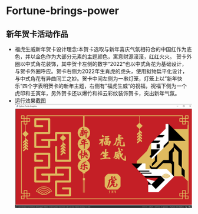 # Fortune-brings-power
## 新年贺卡活动作品
- 福虎生威新年贺卡设计理念:本贺卡选取与新年喜庆气氛相符合的中国红作为底色，并以金色作为大部分元素的主题颜色，寓意财源滚滚，红红火火。
	贺卡外圈以中式角花装饰，其中贺卡左侧的数字“2022“也以中式角花为基础设计，与贺卡外圈呼应。贺卡右侧为2022年生肖虎的虎头，使用拟物扁平化设计，与中式角花有异曲同工之妙。贺卡中间左侧为一串灯笼，灯笼上以”新年快乐“四个字表明贺卡的新年主题，右侧有”福虎生威“的祝福，祝福下侧为一个虎印和壬寅年，另外贺卡还以爆竹和祥云彩纹装饰贺卡，突出新年气氛。
- 运行效果截图          
![image text](https://github.com/maicaoboy/Fortune-brings-power/blob/main/photo/screenshort.png)
